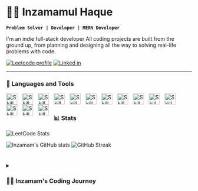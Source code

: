 # 🏄‍♂️ Inzamamul Haque

**`Problem Solver | Developer | MERN Developer`**

I'm an indie full-stack developer All coding projects are built from the ground up, from planning and designing all the way to solving real-life problems with code. 

   <p align="left">
      <a href="https://leetcode.com/inzamamul_haque/">
         <img alt="Leetcode profile" title="Visit my leetcode profile" src="https://img.shields.io/badge/-LeetCode-FFA116?style=for-the-badge&logo=LeetCode&logoColor=black"/></a> 
      <a href="https://www.linkedin.com/in/inzamam-ul/">
         <img alt="Linked in" title="Linked in" src="https://img.shields.io/badge/LinkedIn-0077B5?style=for-the-badge&logo=linkedin&logoColor=white"/></a> 
   </p>

---

### 🧰 Languages and Tools

<img align="left" alt="Skill" width="30px" style="padding-right:10px;" src="https://cdn.jsdelivr.net/gh/devicons/devicon/icons/react/react-original.svg" />
<img align="left" alt="Skill" width="30px" style="padding-right:10px;" src="https://cdn.jsdelivr.net/gh/devicons/devicon/icons/nodejs/nodejs-original.svg" />
<img align="left" alt="Skill" width="30px" style="padding-right:10px;" src="https://cdn.jsdelivr.net/gh/devicons/devicon/icons/python/python-plain.svg" />
<img align="left" alt="Skill" width="30px" style="padding-right:10px;" src="https://cdn.jsdelivr.net/gh/devicons/devicon/icons/cplusplus/cplusplus-line.svg" />
<img align="left" alt="Skill" width="30px" style="padding-right:10px;" src="https://cdn.jsdelivr.net/gh/devicons/devicon/icons/javascript/javascript-plain.svg" />
<img align="left" alt="Skill" width="30px" style="padding-right:10px;" src="https://cdn.jsdelivr.net/gh/devicons/devicon/icons/typescript/typescript-plain.svg" />
<img align="left" alt="Skill" width="30px" style="padding-right:10px;" src="https://cdn.jsdelivr.net/gh/devicons/devicon/icons/angularjs/angularjs-plain.svg" />
<img align="left" alt="Skill" width="30px" style="padding-right:10px;" src="https://cdn.jsdelivr.net/gh/devicons/devicon/icons/git/git-original.svg" />
<img align="left" alt="Skill" width="30px" style="padding-right:10px;" src="https://cdn.jsdelivr.net/gh/devicons/devicon/icons/html5/html5-plain.svg" />
<img align="left" alt="Skill" width="30px" style="padding-right:10px;" src="https://cdn.jsdelivr.net/gh/devicons/devicon/icons/css3/css3-plain.svg" />
<img align="left" alt="Skill" width="30px" style="padding-right:10px;" src="https://cdn.jsdelivr.net/gh/devicons/devicon/icons/amazonwebservices/amazonwebservices-plain-wordmark.svg" />
<img align="left" alt="Skill" width="30px" style="padding-right:10px;" src="https://cdn.jsdelivr.net/gh/devicons/devicon/icons/linux/linux-original.svg" />
<img align="left" alt="Skill" width="30px" style="padding-right:10px;" src="https://cdn.jsdelivr.net/gh/devicons/devicon/icons/nginx/nginx-original.svg" />
<img align="left" alt="Skill" width="30px" style="padding-right:10px;" src="https://cdn.jsdelivr.net/gh/devicons/devicon/icons/github/github-original.svg" />
        
<br />

#

### 📊 Stats



![LeetCode Stats](https://leetcard.jacoblin.cool/Inzamamul_haque?theme=wtf&font=Barlow&ext=contest)

![Inzamam's GitHub stats](https://github-readme-stats.vercel.app/api?username=inzamam-ul&show_icons=true&theme=gruvbox)    ![GitHub Streak](https://streak-stats.demolab.com?user=inzamam-ul&theme=gruvbox&border_radius=4.5)



#

<details>
 <summary><h3>👨‍💻 Inzamam's Coding Journey</h3></summary>
   I started my coding journey as a naive computer science student with a passion to learn everything I could about this programming world - code, unix, linux, theory. And all the while, teaching myself content creation.

[website]: https://inzamam-portfolio.web.app/
